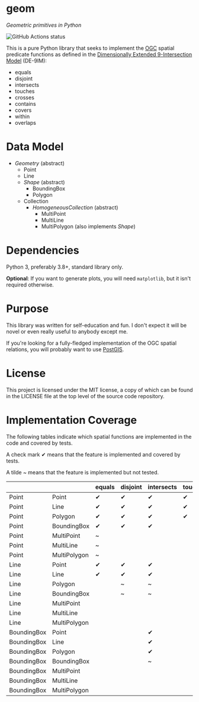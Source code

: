 # geom

*Geometric primitives in Python*

![GitHub Actions status](https://github.com/direvus/geom/actions/workflows/python-app.yml/badge.svg)

This is a pure Python library that seeks to implement the
[OGC](https://www.ogc.org) spatial predicate functions as defined in the [Dimensionally
Extended 9-Intersection Model](https://en.wikipedia.org/wiki/DE-9IM) (DE-9IM):

- equals
- disjoint
- intersects
- touches
- crosses
- contains
- covers
- within
- overlaps

# Data Model

- *Geometry* (abstract)
  - Point
  - Line
  - *Shape* (abstract)
    - BoundingBox
    - Polygon
  - Collection
    - *HomogeneousCollection* (abstract)
      - MultiPoint
      - MultiLine
      - MultiPolygon (also implements *Shape*)

# Dependencies

Python 3, preferably 3.8+, standard library only.

**Optional**: If you want to generate plots, you will need `matplotlib`, but it isn't required otherwise.

# Purpose

This library was written for self-education and fun.  I don't expect it will
be novel or even really useful to anybody except me.

If you're looking for a fully-fledged implementation of the OGC spatial
relations, you will probably want to use [PostGIS](https://postgis.net).

# License

This project is licensed under the MIT license, a copy of which can be found in
the LICENSE file at the top level of the source code repository.

# Implementation Coverage

The following tables indicate which spatial functions are implemented in the code and covered by tests.

A check mark ✔ means that the feature is implemented and covered by tests.

A tilde ~ means that the feature is implemented but not tested.


|              |              | equals | disjoint | intersects | touches | crosses | contains | covers | within | overlaps |
| ------------ | ------------ | ------ | -------- | ---------- | ------- | ------- | -------- | ------ | ------ | -------- |
| Point        | Point        | ✔      | ✔        | ✔          | ✔       | ✔       | ✔        | ✔      | ✔      | ✔        |
| Point        | Line         | ✔      | ✔        | ✔          | ✔       | ✔       | ✔        | ✔      | ✔      | ✔        |
| Point        | Polygon      | ✔      | ✔        | ✔          | ✔       | ✔       | ✔        | ✔      | ✔      | ✔        |
| Point        | BoundingBox  | ✔      | ✔        | ✔          |         |         |          |        |        |          |
| Point        | MultiPoint   | ~      |          |            |         |         |          |        |        |          |
| Point        | MultiLine    | ~      |          |            |         |         |          |        |        |          |
| Point        | MultiPolygon | ~      |          |            |         |         |          |        |        |          |
| Line         | Point        | ✔      | ✔        | ✔          |         |         |          |        |        |          |
| Line         | Line         | ✔      | ✔        | ✔          |         |         |          |        |        |          |
| Line         | Polygon      |        | ~        | ~          |         |         |          |        |        |          |
| Line         | BoundingBox  |        | ~        | ~          |         |         |          |        |        |          |
| Line         | MultiPoint   |        |          |            |         |         |          |        |        |          |
| Line         | MultiLine    |        |          |            |         |         |          |        |        |          |
| Line         | MultiPolygon |        |          |            |         |         |          |        |        |          |
| BoundingBox  | Point        |        |          | ✔          |         |         | ✔        |        |        |          |
| BoundingBox  | Line         |        |          | ✔          |         |         | ✔        |        |        |          |
| BoundingBox  | Polygon      |        |          | ✔          |         |         | ✔        |        |        |          |
| BoundingBox  | BoundingBox  |        |          | ~          |         |         | ✔        |        |        |          |
| BoundingBox  | MultiPoint   |        |          |            |         |         |          |        |        |          |
| BoundingBox  | MultiLine    |        |          |            |         |         |          |        |        |          |
| BoundingBox  | MultiPolygon |        |          |            |         |         |          |        |        |          |
